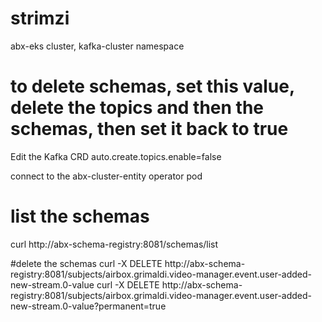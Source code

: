 # strimzi

abx-eks cluster, kafka-cluster namespace


# to delete schemas, set this value, delete the topics and then the schemas, then set it back to true
Edit the Kafka CRD
auto.create.topics.enable=false

connect to the abx-cluster-entity operator pod

# list the schemas
curl http://abx-schema-registry:8081/schemas/list

#delete the schemas
curl -X DELETE  http://abx-schema-registry:8081/subjects/airbox.grimaldi.video-manager.event.user-added-new-stream.0-value
curl -X DELETE  http://abx-schema-registry:8081/subjects/airbox.grimaldi.video-manager.event.user-added-new-stream.0-value?permanent=true

